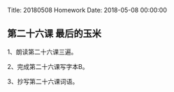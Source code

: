 Title: 20180508 Homework
Date: 2018-05-08 00:00:00


## 第二十六课 最后的玉米

1、朗读第二十六课三遍。

2、完成第二十六课写字本B。

3、抄写第二十六课词语。
